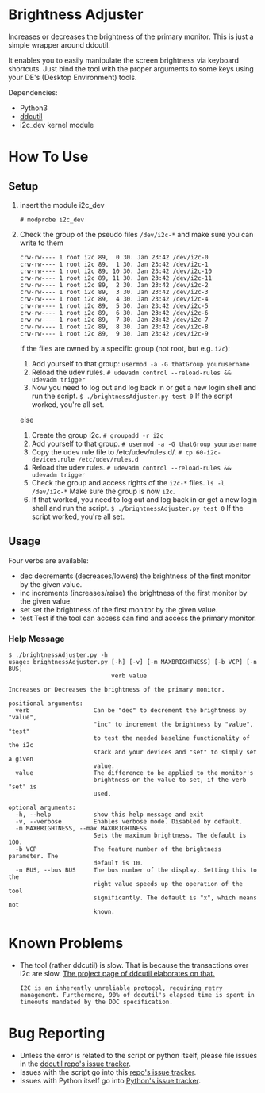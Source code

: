 Brightness Adjuster
=====================

Increases or decreases the brightness of the primary monitor.
This is just a simple wrapper around ddcutil.

It enables you to easily manipulate the screen brightness via keyboard shortcuts. Just bind the tool with the proper arguments to some keys using your DE's (Desktop Environment) tools.

Dependencies:
* Python3
* [ddcutil](https://github.com/rockowitz/ddcutil "ddcutil Github repository")
* i2c_dev kernel module


# How To Use

## Setup
1. insert the module i2c_dev

   `# modprobe i2c_dev`

2. Check the group of the pseudo files `/dev/i2c-*` and make sure you can write to them
   
   ```$ ls -l /dev/i2c-*
   crw-rw---- 1 root i2c 89,  0 30. Jan 23:42 /dev/i2c-0
   crw-rw---- 1 root i2c 89,  1 30. Jan 23:42 /dev/i2c-1
   crw-rw---- 1 root i2c 89, 10 30. Jan 23:42 /dev/i2c-10
   crw-rw---- 1 root i2c 89, 11 30. Jan 23:42 /dev/i2c-11
   crw-rw---- 1 root i2c 89,  2 30. Jan 23:42 /dev/i2c-2
   crw-rw---- 1 root i2c 89,  3 30. Jan 23:42 /dev/i2c-3
   crw-rw---- 1 root i2c 89,  4 30. Jan 23:42 /dev/i2c-4
   crw-rw---- 1 root i2c 89,  5 30. Jan 23:42 /dev/i2c-5
   crw-rw---- 1 root i2c 89,  6 30. Jan 23:42 /dev/i2c-6
   crw-rw---- 1 root i2c 89,  7 30. Jan 23:42 /dev/i2c-7
   crw-rw---- 1 root i2c 89,  8 30. Jan 23:42 /dev/i2c-8
   crw-rw---- 1 root i2c 89,  9 30. Jan 23:42 /dev/i2c-9
   ```

   If the files are owned by a specific group (not root, but e.g. `i2c`):
      1. Add yourself to that group: `usermod -a -G thatGroup yourusername`
      2. Reload the udev rules.
         `# udevadm control --reload-rules && udevadm trigger`
      6. Now you need to log out and log back in or get a new login shell and run the script.
         `$ ./brightnessAdjuster.py test 0`
         If the script worked, you're all set.
   
   else
      1. Create the group i2c.
         `# groupadd -r i2c`
      2. Add yourself to that group.
         `# usermod -a -G thatGroup yourusername`
      3. Copy the udev rule file to /etc/udev/rules.d/.
         `# cp 60-i2c-devices.rule /etc/udev/rules.d`
      4. Reload the udev rules.
         `# udevadm control --reload-rules && udevadm trigger`
      5. Check the group and access rights of the `i2c-*` files.
         `ls -l /dev/i2c-*`
         Make sure the group is now `i2c`.
      6. If that worked, you need to log out and log back in or get a new login shell and run the script.
         `$ ./brightnessAdjuster.py test 0`
         If the script worked, you're all set.

## Usage

Four verbs are available:
* dec
  decrements (decreases/lowers) the brightness of the first monitor by the given value.
* inc
  increments (increases/raise) the brightness of the first monitor by the given value.
* set
  set the brightness of the first monitor by the given value.
* test
  Test if the tool can access can find and access the primary monitor.

### Help Message
```
$ ./brightnessAdjuster.py -h
usage: brightnessAdjuster.py [-h] [-v] [-m MAXBRIGHTNESS] [-b VCP] [-n BUS]
                             verb value

Increases or Decreases the brightness of the primary monitor.

positional arguments:
  verb                  Can be "dec" to decrement the brightness by "value",
                        "inc" to increment the brightness by "value", "test"
                        to test the needed baseline functionality of the i2c
                        stack and your devices and "set" to simply set a given
                        value.
  value                 The difference to be applied to the monitor's
                        brightness or the value to set, if the verb "set" is
                        used.

optional arguments:
  -h, --help            show this help message and exit
  -v, --verbose         Enables verbose mode. Disabled by default.
  -m MAXBRIGHTNESS, --max MAXBRIGHTNESS
                        Sets the maximum brightness. The default is 100.
  -b VCP                The feature number of the brightness parameter. The
                        default is 10.
  -n BUS, --bus BUS     The bus number of the display. Setting this to the
                        right value speeds up the operation of the tool
                        significantly. The default is "x", which means not
                        known.
```

# Known Problems
* The tool (rather ddcutil) is slow. That is because the transactions over i2c are slow. [The project page of ddcutil elaborates on that.](http://www.ddcutil.com/tuning/)
   ```
   I2C is an inherently unreliable protocol, requiring retry management. Furthermore, 90% of ddcutil's elapsed time is spent in timeouts mandated by the DDC specification.
   ```

# Bug Reporting
* Unless the error is related to the script or python itself, please file issues in the [ddcutil repo's issue tracker](https://github.com/rockowitz/ddcutil/issues).
* Issues with the script go into this [repo's issue tracker](https://github.com/Thermi/brightness-adjuster).
* Issues with Python itself go into [Python's issue tracker](https://bugs.python.org).